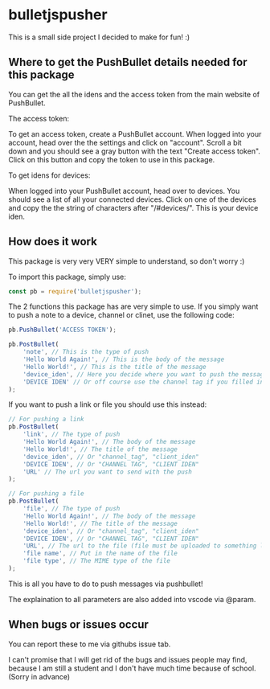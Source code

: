 # bulletjspusher
This is a small side project I decided to make for fun! :)

## Where to get the PushBullet details needed for this package
You can get the all the idens and the access token from the main website of PushBullet.

The access token:

To get an access token, create a PushBullet account.
When logged into your account, head over the the settings and click on "account".
Scroll a bit down and you should see a gray button with the text "Create access token".
Click on this button and copy the token to use in this package.


To get idens for devices:

When logged into your PushBullet account, head over to devices.
You should see a list of all your connected devices.
Click on one of the devices and copy the the string of characters after "/#devices/".
This is your device iden.

## How does it work
This package is very very VERY simple to understand, so don't worry :)

To import this package, simply use:
```js
const pb = require('bulletjspusher');
```

The 2 functions this package has are very simple to use.
If you simply want to push a note to a device, channel or clinet, use the following code:
```js
pb.PushBullet('ACCESS TOKEN');

pb.PostBullet(
    'note', // This is the type of push
    'Hello World Again!', // This is the body of the message
    'Hello World!', // This is the title of the message
    'device_iden', // Here you decide where you want to push the message. Other options are "channel_tag" and "client_iden"
    'DEVICE IDEN' // Or off course use the channel tag if you filled in "channel_tag" before or the client iden if you filled in "client_iden" before
);
```

If you want to push a link or file you should use this instead:
```js
// For pushing a link
pb.PostBullet(
    'link', // The type of push
    'Hello World Again!', // The body of the message
    'Hello World!', // The title of the message
    'device_iden', // Or "channel_tag", "client_iden"
    'DEVICE IDEN', // Or "CHANNEL TAG", "CLIENT IDEN"
    'URL' // The url you want to send with the push
);

// For pushing a file
pb.PostBullet(
    'file', // The type of push
    'Hello World Again!', // The body of the message
    'Hello World!', // The title of the message
    'device_iden', // Or "channel_tag", "client_iden"
    'DEVICE IDEN', // Or "CHANNEL TAG", "CLIENT IDEN"
    'URL', // The url to the file (file must be uploaded to something like mediafire for example)
    'file name', // Put in the name of the file
    'file type', // The MIME type of the file
);
```

This is all you have to do to push messages via pushbullet!

The explaination to all parameters are also added into vscode via @param.

## When bugs or issues occur
You can report these to me via githubs issue tab.

I can't promise that I will get rid of the bugs and issues people may find,
because I am still a student and I don't have much time because of school.
(Sorry in advance)